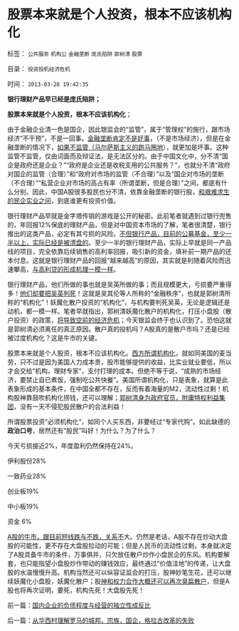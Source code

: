 # 股票本来就是个人投资，根本不应该机构化

标签： `公共服务` `机构公` `金融垄断` `庞氏陷阱` `郭树清` `股票` 

目录： `投资投机经济危机`

时间： `2013-03-28 19:42:35`

**银行理财产品早已经是庞氏陷阱；**

**股票本来就是个人投资，根本不应该机构化**；

由于金融企业清一色是国企，因此银监会的“监管”，属于“管理权”的施行，跟市场经济“不干预”，不是一回事。[金融垄断肯定不是好事](../../../2012/10/15/改革能够成功的关键在于精兵简政.md)，（不是市场经济），但是在金融垄断的情况下，[如果不监管（马尔萨斯主义的跑马圈地](../../../2012/6/7/国有垄断利益集团借改革为名“跑马圈地”.md)），就更加是坏事。这种监管不监管，仅由词面而及辩证法，是无法区分的。由于中国文化中，分不清“国企是政府还是企业？”“政府是企业还是收税支用的公共服务？”，也就分不清“政府对国企的监管（合理）”和“政府对市场的监管（不合理）”以及“国企对市场的垄断（不合理）”“私营企业对市场的高占有率（所谓垄断，但是合理）”之间，都底有什么分别。因此，中国A股很多股民也分不清，依靠金融垄断的银行股，[和艰难求生的民企实业之间](../../../2012/1/11/炒新是股市投资；打新是政策食利.md)，到底谁更有投资价值。

银行理财产品早就是金字塔传销的游戏是公开的秘密。此前笔者就遇到过银行兜售的，年回报12%保底的理财产品，但是对中国资本市场的了解，笔者很清楚，银行推出的这类产品，必定有其亏损的风险。[不但银行产品，目前的公募基金，至少一半以上，实际已经是被清盘的](../../../2008/4/24/公募基金不死，股民暴利可期.md)。至少一半的银行理财产品，实际上早就是同一产品线的项目，完全依靠后续销售的高利率回报，吸引新的资金，填补前一期产品的还本付息。这就是银行理财产品的回报“越来越高”的原因，其实就是利随着风险而迅速攀高，[与高利贷的形成机理一模一样](../../../2011/9/21/打压“投机和高利贷”，经济危机只会火上添油.md)。

银行理财产品，他们所做的事也就是吴英所做的事；而且规模更大，亏损要严重得多！[他们却要把吴英判死](../../../2012/6/10/为什么金融秩序Order吴英该死.md)！这就是吴其伦等人所称的“金融秩序”，也就是郭树清所称的“机构化”！妖魔化散户投资的“机构化”，与机构要判死吴英，无论是逻辑还是动机，都一模一样。笔者早就指出，郭树清妖魔化散户的机构化，打压小盘股（散户投资）的政策，[将导致空前的经济危机](../../../2012/4/24/强盗逻辑正在制造空前的金融危机和经济危机.md)；今天银监会终于也认识到了。恐怕这就是郭树清必须离任的真正原因。散户真的投机吗？A股真的是散户市吗？还是已经被过度机构化？这是牛市的关键。

股票本来就是个人股资，根本不应该机构化。[西方所谓机构化](../../../2013/1/14/习惯计划经济的专家，忍受不了股民有钱赚.md)，就如同美国的麦当劳，只不过是因为美国人力成本贵，股市能够提供的收益，比实业就业要低，所以才会交给“机构，理财专家”，支付打理的成本。但绝不等于说，“成熟的市场经济，要禁止自已煮饭，强制吃公共快餐”。美国所谓机构化，只是表象，就算是此表象形成的基本条件，在中国全都不存在，反而有着海量的M2，流动性过剩！机构股神靠鼓吹机构化捞钱，还可以理解；[郭树清身为政府官员，附庸特权利益集团](../../../2013/3/18/郭树清的机构化得罪了散户股民利益集团.md)，没有一天不侵犯股民散户的合法利益！

所谓股票投资“必须机构化”，如同个人买东西，非要经过“专家代购”。如此缺德的**政治口号**，居然还有“股民”叫好！为什么？为了什么？

今天亏损接近2%，年度盈利仍然保持在24%。

伊利股份28%

一致药业28%

创业板19%

中小板19%

资金 6%

[A股的牛市，跟目前短线跌与不跌，关系不](../../../2012/1/18/解除对小盘股的歧视性打压，A股牛市将不惧IPO.md)大。仍然是老话，A股不存在炒动大盘股的可能性，更不存在大盘股拉动的可能；但是人民币的流动性过剩，本身就决定了A股具备牛市的条件，万事俱并，只欠放任散户炒作小盘民企的东风。机构要解套，也只能指望小盘股炒作带动的赚钱效应，最终通过“价值洼地”的传递，让大盘股的水温慢慢升高。机构当然还可以纵容证监会的打压，股神妙笔生花，还可以继续妖魔化小盘股，妖魔化散户；股[神和权力合作大概还可以再次臭扁散户](../../../2011/6/20/管理层应反思为“A股机构化”而妖魔化散户.md)，但是A股也将再次证明，要死，机构先死！大盘股先死！



前一篇：[国内企业的负债程度与经营的独立性成反比](../../../2013/3/28/国内企业的负债程度与经营的独立性成反比.md)

后一篇：[从华西村理解罗马的城邦，宗族，国企，格拉古改革的失败](../../../2013/3/29/从华西村理解罗马的城邦，宗族，国企，格拉古改革的失败.md)